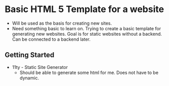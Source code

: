 # Basic HTML 5 Template for a website
* Will be used as the basis for creating new sites.
* Need something basic to learn on.
Trying to create a basic template for generating new websites. Goal is for static websites without a backend. Can be connected to a backend later.
## Getting Started
* 11ty - Static Site Generator
  * Should be able to generate some html for me. Does not have to be dynamic.

